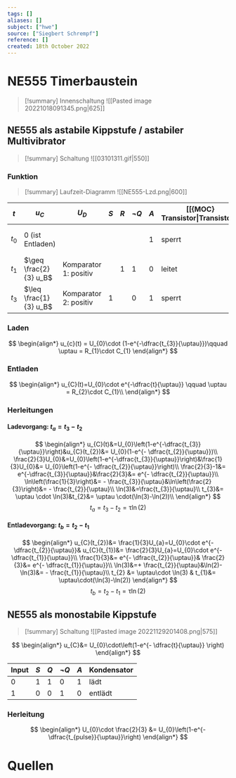 ```yaml
---
tags: []
aliases: []
subject: ["hwe"]
source: ["Siegbert Schrempf"]
reference: []
created: 18th October 2022
---
```


# NE555 Timerbaustein

>[!summary] Innenschaltung
>![[Pasted image 20221018091345.png|625]]

## NE555 als astabile Kippstufe / astabiler Multivibrator
>[!summary] Schaltung
>![[03101311.gif|550]]

### Funktion
>[!summary] Laufzeit-Diagramm
>![[NE555-Lzd.png|600]]

| $t$     | $u_{C}$                | $U_{D}$               | $S$ | $R$ | $\neg Q$ | $A$ | [[{MOC} Transistor\|Transistor]] | $C_{1}$                  | $u_{C}(t)$ |
| ------- | ---------------------- | --------------------- | --- | --- | -------- | --- | -------------------------------- | ------------------------ | ---------- |
| $t_{0}$ | 0 (ist Entladen)       |                       |     |     |          | 1   | sperrt                           | wird über $R_{1}(R_{2})$ | steigt     |
| $t_{1}$ | $\geq \frac{2}{3} u_B$ | Komparator 1: positiv |     | 1   | 1        | 0   | leitet                           | entlädt                  | sinkt      |
| $t_{3}$ | $\leq \frac{1}{3} u_B$ | Komparator 2: positiv | 1   |     | 0        | 1   | sperrt                           | lädt                     | steigt     | 


### Laden
$$
\begin{align*}
u_{c}(t) = U_{0}\cdot (1-e^{-\dfrac{t_{3}}{\uptau}})\qquad \uptau = R_{1}\cdot C_{1}
\end{align*}
$$
### Entladen
$$
\begin{align*}
u_{C}(t)=U_{0}\cdot e^{-\dfrac{t}{\uptau}} \qquad \uptau = R_{2}\cdot C_{1}\\
\end{align*}
$$
### Herleitungen

#### Ladevorgang: $t_{a} = t_{3}-t_{2}$
$$
\begin{align*}
u_{C}(t)&=U_{0}\left(1-e^{-\dfrac{t_{3}}{\uptau}}\right)&u_{C}(t_{2})&= U_{0}(1-e^{- \dfrac{t_{2}}{\uptau}})\\
\frac{2}{3}U_{0}&=U_{0}\left(1-e^{-\dfrac{t_{3}}{\uptau}}\right)&\frac{1}{3}U_{0}&= U_{0}\left(1-e^{- \dfrac{t_{2}}{\uptau}}\right)\\
\frac{2}{3}-1&= e^{-\dfrac{t_{3}}{\uptau}}&\frac{2}{3}&= e^{- \dfrac{t_{2}}{\uptau}}\\
\ln\left(\frac{1}{3}\right)&= - \frac{t_{3}}{\uptau}&\ln\left(\frac{2}{3}\right)&= - \frac{t_{2}}{\uptau}\\
\ln(3)&=\frac{t_{3}}{\uptau}\\
t_{3}&= \uptau \cdot \ln(3)&t_{2}&= \uptau \cdot(\ln(3)-\ln(2))\\
\end{align*}
$$
$$t_{a}=t_{3}-t_{2}=\uptau \ln(2)$$

#### Entladevorgang: $t_{b} = t_{2}-t_{1}$
$$
\begin{align*}
u_{C}(t_{2})&= \frac{1}{3}U_{a}=U_{0}\cdot e^{- \dfrac{t_{2}}{\uptau}}& u_{C}(t_{1})&= \frac{2}{3}U_{a}=U_{0}\cdot e^{- \dfrac{t_{1}}{\uptau}}\\
\frac{1}{3}&= e^{- \dfrac{t_{2}}{\uptau}}& \frac{2}{3}&= e^{- \dfrac{t_{1}}{\uptau}}\\
\ln(3)&=+ \frac{t_{2}}{\uptau}&\ln(2)-\ln(3)&= - \frac{t_{1}}{\uptau}\\
t_{2} &= \uptau\cdot \ln(3) & t_{1}&= \uptau\cdot(\ln(3)-\ln(2))
\end{align*}
$$
$$t_{b}= t_{2}-t_{1}=\uptau \ln (2)$$


## NE555 als monostabile Kippstufe
>[!summary] Schaltung
>![[Pasted image 20221129201408.png|575]]

$$
\begin{align*}
u_{C}&= U_{0}\cdot\left(1-e^{- \dfrac{t}{\uptau}} \right)
\end{align*}
$$

| Input | $S$ | $Q$ | $\neg Q$ | $A$ | Kondensator |
| ----- | --- | --- | -------- | --- | ----------- |
| 0     | 1   | 1   | 0        | 1   | lädt        |
| 1     | 0   | 0   | 1        | 0   | entlädt     | 

### Herleitung 

$$
\begin{align*}
U_{0}\cdot \frac{2}{3} &= U_{0}\left(1-e^{-\dfrac{t_{pulse}}{\uptau}}\right)
\end{align*}
$$

# Quellen
